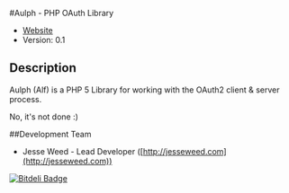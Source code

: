 #Aulph - PHP OAuth Library

* [Website](http://github.com/jesseweed/aulph)
* Version: 0.1

## Description

Aulph (Alf) is a PHP 5 Library for working with the OAuth2 client & server process.

No, it's not done :)

##Development Team

* Jesse Weed - Lead Developer ([http://jesseweed.com](http://jesseweed.com))

[![Bitdeli Badge](https://d2weczhvl823v0.cloudfront.net/jesseweed/aulph/trend.png)](https://bitdeli.com/free "Bitdeli Badge")

